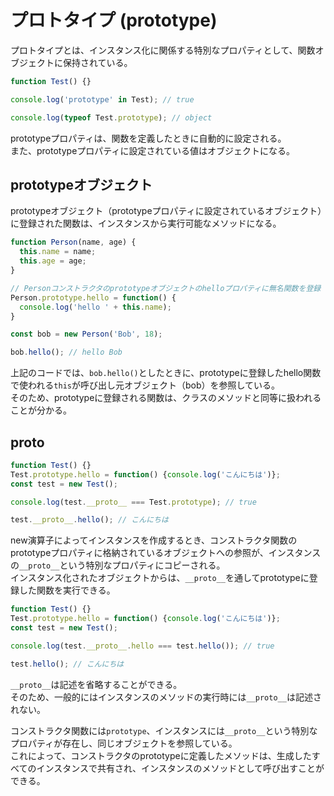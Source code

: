# プロトタイプ (prototype)

プロトタイプとは、インスタンス化に関係する特別なプロパティとして、関数オブジェクトに保持されている。

```javascript
function Test() {}

console.log('prototype' in Test); // true

console.log(typeof Test.prototype); // object
```

prototypeプロパティは、関数を定義したときに自動的に設定される。<br>
また、prototypeプロパティに設定されている値はオブジェクトになる。


## prototypeオブジェクト

prototypeオブジェクト（prototypeプロパティに設定されているオブジェクト）に登録された関数は、インスタンスから実行可能なメソッドになる。

```javascript
function Person(name, age) {
  this.name = name;
  this.age = age;
}

// Personコンストラクタのprototypeオブジェクトのhelloプロパティに無名関数を登録
Person.prototype.hello = function() {
  console.log('hello ' + this.name);
}

const bob = new Person('Bob', 18);

bob.hello(); // hello Bob
```

上記のコードでは、`bob.hello()`としたときに、prototypeに登録したhello関数で使われる`this`が呼び出し元オブジェクト（bob）を参照している。<br>
そのため、prototypeに登録される関数は、クラスのメソッドと同等に扱われることが分かる。


## __proto__

```javascript
function Test() {}
Test.prototype.hello = function() {console.log('こんにちは')};
const test = new Test();

console.log(test.__proto__ === Test.prototype); // true

test.__proto__.hello(); // こんにちは
```

new演算子によってインスタンスを作成するとき、コンストラクタ関数のprototypeプロパティに格納されているオブジェクトへの参照が、インスタンスの`__proto__`という特別なプロパティにコピーされる。<br>
インスタンス化されたオブジェクトからは、`__proto__`を通してprototypeに登録した関数を実行できる。

```javascript
function Test() {}
Test.prototype.hello = function() {console.log('こんにちは')};
const test = new Test();

console.log(test.__proto__.hello === test.hello()); // true

test.hello(); // こんにちは
```

`__proto__`は記述を省略することができる。<br>
そのため、一般的にはインスタンスのメソッドの実行時には`__proto__`は記述されない。<br>

コンストラクタ関数には`prototype`、インスタンスには`__proto__`という特別なプロパティが存在し、同じオブジェクトを参照している。<br>
これによって、コンストラクタのprototypeに定義したメソッドは、生成したすべてのインスタンスで共有され、インスタンスのメソッドとして呼び出すことができる。
